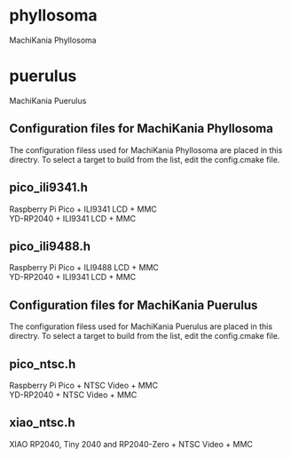 # phyllosoma
MachiKania Phyllosoma

# puerulus
MachiKania Puerulus

## Configuration files for MachiKania Phyllosoma
The configuration filess used for MachiKania Phyllosoma are placed in this directry. To select a target to build from the list, edit the config.cmake file.

## pico_ili9341.h
Raspberry Pi Pico + ILI9341 LCD + MMC  
YD-RP2040 + ILI9341 LCD + MMC

## pico_ili9488.h
Raspberry Pi Pico + ILI9488 LCD + MMC  
YD-RP2040 + ILI9341 LCD + MMC

## Configuration files for MachiKania Puerulus
The configuration filess used for MachiKania Puerulus are placed in this directry. To select a target to build from the list, edit the config.cmake file.

## pico_ntsc.h
Raspberry Pi Pico + NTSC Video + MMC  
YD-RP2040 + NTSC Video + MMC

## xiao_ntsc.h
XIAO RP2040, Tiny 2040 and RP2040-Zero + NTSC Video + MMC  
